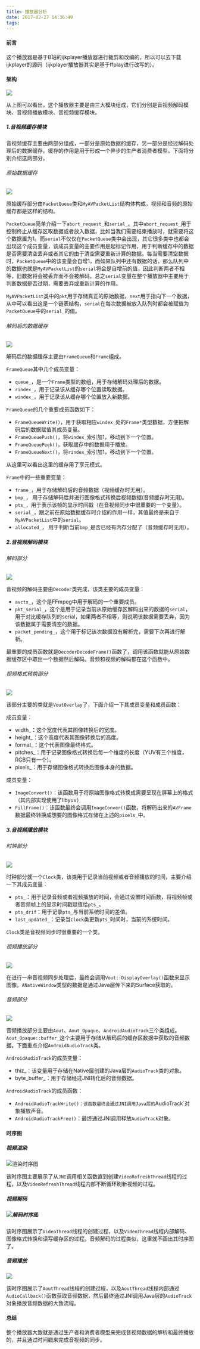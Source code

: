 ```yaml
---
title: 播放器分析
date: 2017-02-27 14:36:49
tags:
---
```


#### 前言

这个播放器是基于B站的ijkplayer播放器进行裁剪和改编的，所以可以去下载ijkplayer的源码（ijkplayer播放器其实是基于ffplay进行改写的）。

#### 架构

![](http://okxoqauma.bkt.clouddn.com/%E6%92%AD%E6%94%BE%E5%99%A8%E6%95%B4%E4%BD%93%E6%B5%81%E7%A8%8B%E6%9E%B6%E6%9E%84%E5%9B%BE.png)

从上图可以看出，这个播放器主要是由三大模块组成，它们分别是音视频解码模块、音视频播放模块、音视频缓存模块。

##### 1.音视频缓存模块

音视频缓存主要由两部分组成，一部分是原始数据的缓存，另一部分是经过解码处理后的数据缓存。缓存的作用是用于形成一个异步的生产者消费者模型。下面将分别介绍这两部分。

###### 原始数据缓存

![](http://okxoqauma.bkt.clouddn.com/%E6%92%AD%E6%94%BE%E5%99%A8%E2%80%94%E2%80%94%E5%8E%9F%E5%A7%8B%E7%BC%93%E5%AD%98%E9%83%A8%E5%88%86%E5%9B%BE.png)

原始缓存部分由`PacketQueue`类和`MyAVPacketList`结构体构成，视频和音频的原始缓存都是这样的结构。

`PacketQueue`简单介绍一下`abort_request_`和`serial_`。其中`abort_request_`用于控制终止从缓存区取数据或者放入数据，比如当我们需要结束播放时，就需要将这个数据置为1。而`serial`不仅仅在`PacketQueue`类中会出现，其它很多类中也都会出现这个成员变量，该成员变量的主要作用是起标记作用，用于判断缓存中的数据是否需要清空丢弃或者其它的由于清空需要重新计算的数据。每当需要清空数据时，`PacketQueue`中的该变量会自增1，而如果队列中还有数据的话，那么队列中的数据也就是`MyAVPacketList`的`serial`将会是自增前的值，因此判断两者不相等，旧数据将会被丢弃而不会被解码。总之`serial`变量在整个播放器中主要用于判断数据是否过期，需要丢弃或重新计算的作用。

`MyAVPacketList`类中的`pkt`用于存储真正的原始数据，`next`用于指向下一个数据，从中可以看出这是一个链表结构，`serial`在每次数据被放入队列时都会被赋值为`PacketQueue`中的`serial_`的值。

###### 解码后的数据缓存

![](http://okxoqauma.bkt.clouddn.com/%E6%92%AD%E6%94%BE%E5%99%A8%E2%80%94%E2%80%94%E8%A7%A3%E7%A0%81%E5%90%8E%E7%9A%84%E7%BC%93%E5%AD%98%E9%83%A8%E5%88%86%E5%9B%BE.png)

解码后的数据缓存主要由`FrameQueue`和`Frame`组成。

`FrameQueue`其中几个成员变量：

- `queue_`，是一个`Frame`类型的数组，用于存储解码处理后的数据。
- `rindex_`，用于记录该从缓存哪个位置读取数据。
- `windex_`，用于记录该从缓存哪个位置放入新数据。

`FrameQueue`的几个重要成员函数如下：

- `FrameQueueWrite()`，用于获取相应`windex_`处的`Frame*`类型数据，方便把解码后的数据赋值其成员变量。
- `FrameQueuePush()`，将`windex_`索引加1，移动到下一个位置。
- `FrameQueuePeek()`，获取缓存中的数据用于播放。
- `FrameQueueNext()`，将`rindex_`索引加1，移动到下一个位置。

从这里可以看出这里的缓存用了享元模式。

`Frame`中的一些重要变量：

- `frame_`，用于存储解码后的音频数据（视频缓存时无用）。
- `bmp_`， 用于存储解码后并进行图像格式转换后视频数据(音频缓存时无用)。
- `pts_`，用于表示该帧的显示时间戳（在音视频同步中很重要的一个变量）。
- `serial_`，跟之前在原始数据缓存时介绍的作用一样，其值最终是来自于`MyAVPacketList`中的`serial`。
- `allocated_`， 用于判断当前`bmp_`是否已经有内存分配了（音频缓存时无用）。

##### 2.音视频解码模块

###### 解码部分

![](http://okxoqauma.bkt.clouddn.com/%E6%92%AD%E6%94%BE%E5%99%A8%E2%80%94%E2%80%94%E8%A7%A3%E7%A0%81%E9%83%A8%E5%88%86%E5%9B%BE.png)

音视频的解码主要由`Decoder`类完成，该类主要的成员变量：

- `avctx_`，这个是FFmpeg中用于解码的一个重要成员。
- `pkt_serial_`，这个是用于记录当前从原始缓存区解码出来的数据的`serial`，用于对比缓存队列的serial，如果两者不相等，则说明该数据需要丢弃，因为该数据属于需要清空的数据。
- `packet_pending_`，这个用于标记该次数据没有解析完，需要下次再进行解析。

最重要的成员函数就是`DecoderDecodeFrame()`函数了，调用该函数就能从原始数据缓存区中取出一个数据然后解码。音频和视频的解码都在这个函数中。

###### 视频格式转换部分

![](http://okxoqauma.bkt.clouddn.com/%E6%92%AD%E6%94%BE%E5%99%A8%E2%80%94%E2%80%94%E5%9B%BE%E5%83%8F%E6%A0%BC%E5%BC%8F%E8%BD%AC%E6%8D%A2%E9%83%A8%E5%88%86.png)

该部分主要的类就是`VoutOverlay`了，下面介绍一下其成员变量和成员函数：

成员变量：

- width_：这个宽度代表其图像转换后的宽度。
- height_：这个高度代表其图像转换后的高度。
- format_：这个代表图像最终格式。
- pitches_：用于记录图像格式转换后每一个维度的长度（YUV有三个维度，RGB只有一个）。
- pixels_：用于存储图像格式转换后图像本身的数据。

成员变量：

- `ImageConvert()`：该函数用于将原始图像格式转换成需要呈现在屏幕上的格式（其内部实现使用了libyuv）
- `FillFrame()`：该函数最终会调用`ImageConver()`函数，将解码出来的`AVFrame`数据最终转换成想要的图像格式存储在上述的`pixels_`中。

##### 3.音视频播放模块

###### 时钟部分

![](http://okxoqauma.bkt.clouddn.com/%E6%92%AD%E6%94%BE%E5%99%A8%E2%80%94%E2%80%94%E6%92%AD%E6%94%BE%E6%A8%A1%E5%9D%97%E4%B9%8B%E6%97%B6%E9%92%9F.png)

时钟部分就一个`Clock`类，该类用于记录当前视频或者音频播放的时间，主要介绍一下其成员变量：

- `pts_`：用于记录音频或者视频播放的时间，会通过设置时间函数，将视频帧或者音频帧上的显示时间戳赋值给`pts_`。
- `pts_drif`：用于记录`pts_`与当前系统时间的差值。
- `last_updated_`：记录当`Clock`类更新`pts_`时间时，当前的系统时间。

`Clock`类是音视频同步时很重要的一个类。

###### 视频播放部分

![](http://okxoqauma.bkt.clouddn.com/%E6%92%AD%E6%94%BE%E5%99%A8%E2%80%94%E2%80%94%E6%92%AD%E6%94%BE%E6%A8%A1%E5%9D%97%E8%A7%86%E9%A2%91%E6%92%AD%E6%94%BE%E9%83%A8%E5%88%86.png)

在进行一串音视频同步处理后，最终会调用`Vout::DisplayOverlay()`函数来显示图像。`ANativeWindow`类型的数据是通过Java层传下来的Surface获取的。

###### 音频部分

![](http://okxoqauma.bkt.clouddn.com/%E6%92%AD%E6%94%BE%E5%99%A8%E2%80%94%E2%80%94%E6%92%AD%E6%94%BE%E6%A8%A1%E5%9D%97%E4%B9%8B%E9%9F%B3%E9%A2%91%E9%83%A8%E5%88%86.png)

音频播放部分主要由`Aout`、`Aout_Opaque`、`AndroidAudioTrack`三个类组成。`Aout_Opaque::buffer_`这个主要用于存储从解码后的缓存区数据中获取的音频数据。下面重点介绍`AndroidAudioTrack`类。

`AndroidAudioTrack`的成员变量：

- thiz_：该变量用于存储在Native层创建的Java层的`AudioTrack`类的对象。
- byte_buffer_：用于存储经过JNI转化后的音频数据。

`AndroidAudioTrack`的成员函数：

- `AndroidAudioTrackWrite()：该函数最终会通过JNI调用Java层的`AudioTrack`对象播放声音。
- `AndroidAudioTrackFree()`：最终通过JNI调用释放`AudioTrack`对象。


#### 时序图

##### 视频渲染

![渲染时序图](http://okxoqauma.bkt.clouddn.com/%E6%92%AD%E6%94%BE%E5%99%A8%E2%80%94%E2%80%94%E6%B8%B2%E6%9F%93%E9%83%A8%E5%88%86%E6%97%B6%E5%BA%8F%E5%9B%BE.png)

该时序图主要展示了从`JNI`调用相关函数直到创建`VideoRefreshThread`线程的过程，以及`VideoRefreshThread`线程内部不断循环刷新视频的过程。

##### 视频解码

##### ![解码时序图](http://okxoqauma.bkt.clouddn.com/%E6%92%AD%E6%94%BE%E5%99%A8%E2%80%94%E2%80%94%E8%A7%86%E9%A2%91%E8%A7%A3%E7%A0%81%E6%97%B6%E5%BA%8F%E5%9B%BE.png)

该时序图展示了`VideoThread`线程的创建过程，以及`VideoThread`线程内部解码、图像格式转换和读写缓存区的过程。音频解码的过程类似，这里就不画出其时序图了。   

##### 音频播放

![](http://okxoqauma.bkt.clouddn.com/%E6%92%AD%E6%94%BE%E5%99%A8%E2%80%94%E2%80%94%E9%9F%B3%E9%A2%91%E6%92%AD%E6%94%BE%E6%97%B6%E5%BA%8F%E5%9B%BE.png)

该时序图展示了`AoutThread`线程的创建过程，以及`AoutThread`线程内部通过`AudioCallback()`函数获取音频数据，然后最终通过JNI调用Java层的`AudioTrack`对象播放音频数据的大致流程。 

#### 总结

整个播放器大致就是通过生产者和消费者模型来完成音视频数据的解析和最终播放的，并且通过时间戳来完成音视频的同步。